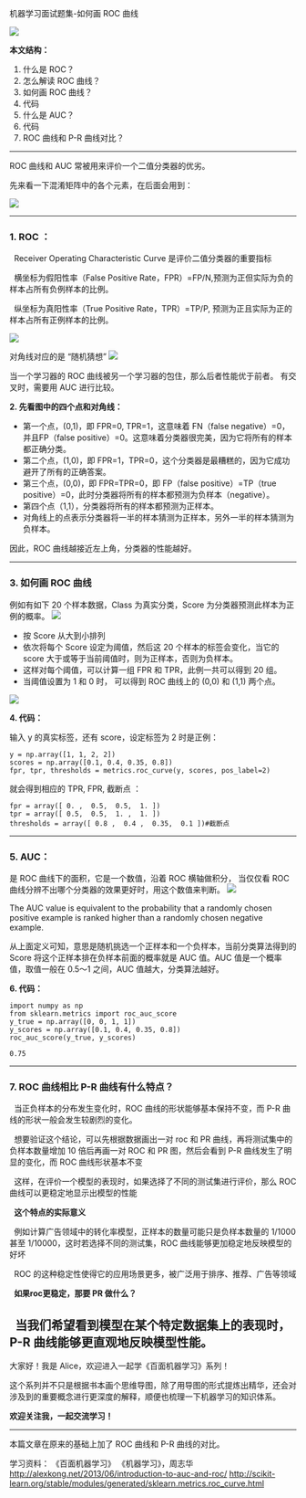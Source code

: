 机器学习面试题集-如何画 ROC 曲线

![](https://upload-images.jianshu.io/upload_images/1667471-e9fbe0a27b78af37.jpg?imageMogr2/auto-orient/strip%7CimageView2/2/w/1240)




**本文结构：**

1. 什么是 ROC？
2. 怎么解读 ROC 曲线？
3. 如何画 ROC 曲线？
4. 代码
5. 什么是 AUC？
6. 代码
7. ROC 曲线和 P-R 曲线对比？


---

ROC 曲线和 AUC 常被用来评价一个二值分类器的优劣。

先来看一下混淆矩阵中的各个元素，在后面会用到：

![](http://upload-images.jianshu.io/upload_images/1667471-50d642acd5cd778a.png?imageMogr2/auto-orient/strip%7CimageView2/2/w/1240)

---

### **1. ROC ：**

  Receiver Operating Characteristic Curve 是评价二值分类器的重要指标

  横坐标为假阳性率（False Positive Rate，FPR）=FP/N,预测为正但实际为负的样本占所有负例样本的比例。

  纵坐标为真阳性率（True Positive Rate，TPR）=TP/P, 预测为正且实际为正的样本占所有正例样本的比例。

![](http://upload-images.jianshu.io/upload_images/1667471-405e26dc57dd7bca.png?imageMogr2/auto-orient/strip%7CimageView2/2/w/1240)

对角线对应的是 “随机猜想”
![](http://upload-images.jianshu.io/upload_images/1667471-26a6960b8cfe543b.png?imageMogr2/auto-orient/strip%7CimageView2/2/w/1240)

当一个学习器的 ROC 曲线被另一个学习器的包住，那么后者性能优于前者。
有交叉时，需要用 AUC 进行比较。


**2. 先看图中的四个点和对角线：**

- 第一个点，(0,1)，即 FPR=0, TPR=1，这意味着 FN（false negative）=0，并且FP（false positive）=0。这意味着分类器很完美，因为它将所有的样本都正确分类。
- 第二个点，(1,0)，即 FPR=1，TPR=0，这个分类器是最糟糕的，因为它成功避开了所有的正确答案。
- 第三个点，(0,0)，即 FPR=TPR=0，即 FP（false positive）=TP（true positive）=0，此时分类器将所有的样本都预测为负样本（negative）。
- 第四个点（1,1），分类器将所有的样本都预测为正样本。
- 对角线上的点表示分类器将一半的样本猜测为正样本，另外一半的样本猜测为负样本。

因此，ROC 曲线越接近左上角，分类器的性能越好。

---

### **3. 如何画 ROC 曲线**

例如有如下 20 个样本数据，Class 为真实分类，Score 为分类器预测此样本为正例的概率。
![](http://upload-images.jianshu.io/upload_images/1667471-8becd4bacaae809c.png?imageMogr2/auto-orient/strip%7CimageView2/2/w/1240)

- 按 Score 从大到小排列
- 依次将每个 Score 设定为阈值，然后这 20 个样本的标签会变化，当它的 score 大于或等于当前阈值时，则为正样本，否则为负样本。
- 这样对每个阈值，可以计算一组 FPR 和 TPR，此例一共可以得到 20 组。
- 当阈值设置为 1 和 0 时， 可以得到 ROC 曲线上的 (0,0) 和 (1,1) 两个点。

![](http://upload-images.jianshu.io/upload_images/1667471-67453c7140e06e7c.png?imageMogr2/auto-orient/strip%7CimageView2/2/w/1240)

**4. 代码：**

输入 y 的真实标签，还有 score，设定标签为 2 时是正例：
```
y = np.array([1, 1, 2, 2])
scores = np.array([0.1, 0.4, 0.35, 0.8])
fpr, tpr, thresholds = metrics.roc_curve(y, scores, pos_label=2)
```

就会得到相应的  TPR, FPR, 截断点 ：
```
fpr = array([ 0. ,  0.5,  0.5,  1. ])
tpr = array([ 0.5,  0.5,  1. ,  1. ])
thresholds = array([ 0.8 ,  0.4 ,  0.35,  0.1 ])#截断点
```

---

### **5. AUC：**

是 ROC 曲线下的面积，它是一个数值，沿着 ROC 横轴做积分，
当仅仅看 ROC 曲线分辨不出哪个分类器的效果更好时，用这个数值来判断。
![](http://upload-images.jianshu.io/upload_images/1667471-e521a84a9900b83f.png?imageMogr2/auto-orient/strip%7CimageView2/2/w/1240)

The AUC value is equivalent to the probability that a randomly chosen positive example is ranked higher than a randomly chosen negative example.

从上面定义可知，意思是随机挑选一个正样本和一个负样本，当前分类算法得到的 Score 将这个正样本排在负样本前面的概率就是 AUC 值。AUC 值是一个概率值，取值一般在 0.5～1 之间，AUC 值越大，分类算法越好。

**6. 代码：**

```
import numpy as np
from sklearn.metrics import roc_auc_score
y_true = np.array([0, 0, 1, 1])
y_scores = np.array([0.1, 0.4, 0.35, 0.8])
roc_auc_score(y_true, y_scores)

0.75
```

---

### **7. ROC 曲线相比 P-R 曲线有什么特点？**

  当正负样本的分布发生变化时，ROC 曲线的形状能够基本保持不变，而 P-R 曲线的形状一般会发生较剧烈的变化。

  想要验证这个结论，可以先根据数据画出一对 roc 和 PR 曲线，再将测试集中的负样本数量增加 10 倍后再画一对 ROC 和 PR 图，然后会看到 P-R 曲线发生了明显的变化，而 ROC 曲线形状基本不变

  这样，在评价一个模型的表现时，如果选择了不同的测试集进行评价，那么 ROC曲线可以更稳定地显示出模型的性能

  **这个特点的实际意义**

  例如计算广告领域中的转化率模型，正样本的数量可能只是负样本数量的 1/1000 甚至 1/10000，这时若选择不同的测试集，ROC 曲线能够更加稳定地反映模型的好坏

  ROC 的这种稳定性使得它的应用场景更多，被广泛用于排序、推荐、广告等领域

  **如果roc更稳定，那要 PR 做什么？**

  当我们希望看到模型在某个特定数据集上的表现时，P-R 曲线能够更直观地反映模型性能。
  
---

大家好！我是 Alice，欢迎进入一起学《百面机器学习》系列！

这个系列并不只是根据书本画个思维导图，除了用导图的形式提炼出精华，还会对涉及到的重要概念进行更深度的解释，顺便也梳理一下机器学习的知识体系。

**欢迎关注我，一起交流学习！**

---

本篇文章在原来的基础上加了 ROC 曲线和 P-R 曲线的对比。

学习资料：
《百面机器学习》
《机器学习》，周志华
http://alexkong.net/2013/06/introduction-to-auc-and-roc/
http://scikit-learn.org/stable/modules/generated/sklearn.metrics.roc_curve.html
